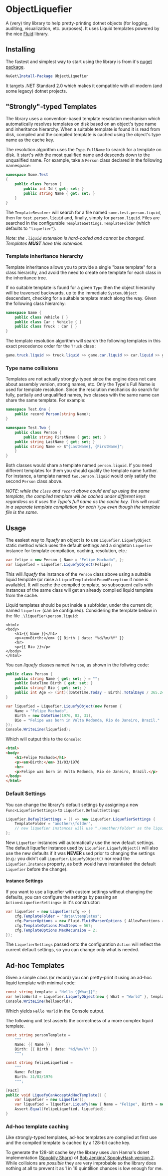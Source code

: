 # ObjectLiquefier

A (very) tiny library to help pretty-printing dotnet objects (for logging, auditing, visualization, etc. purposes). It uses Liquid templates powered by the nice [Fluid](https://github.com/sebastienros/fluid) library. 

## Installing

The fastest and simplest way to start using the library is from it's [nuget package](https://www.nuget.org/packages/ObjectLiquefier).
```powershell
NuGet\Install-Package ObjectLiquefier
```

It targets .NET Standard 2.0 which makes it compatible with all modern (and some legacy) dotnet projects.

## "Strongly"-typed Templates

The library uses a convention-based template resolution mechanism which automatically resolves templates on disk based on an object's type name and inheritance hierarchy. When a suitable template is found it is read from disk, compiled and the compiled template is cached using the object's type name as the cache key.

The resolution algorithm uses the `Type.FullName` to search for a template on disk. It start's with the most qualified name and descends down to the unqualified name. For example, take a `Person` class declared in the following namespace:

```csharp
namespace Some.Test
{
    public class Person {
        public int Id { get; set; } 
        public string Name { get; set; }
    }
}
```

The `TemplateResolver` will search for a file named `some.test.person.liquid`, then for `test.person.liquid` and, finally, simply for `person.liquid`. Files are searched in the configurable `TemplateSettings.TemplateFolder` (which defaults to `"liquefier"`). 

_Note: the `.liquid` extension is hard-coded and cannot be changed. Templates **MUST** have this extension._

### Template inheritance hierarchy

Template inheritance allows you to provide a single "base template" for a class hierarchy, and avoid the need to create one template for each class in the inheritance tree.  

If no suitable template is found for a given `Type` then the object hierarchy will be traversed backwards, up to the immediate `System.Object` descendant, checking for a suitable template match along the way. Given the following class hierarchy:

```csharp
namespace Game {
    public class Vehicle { }
    public class Car : Vehicle { }
    public class Truck : Car { }
}
```

The template resolution algorithm will search the following templates in this exact precedence order for the `Truck` class :

```csharp
game.truck.liquid >> truck.liquid >> game.car.liquid >> car.liquid >> game.vehicle.liquid >> vehicle.liquid
```

### Type name collisions

Templates are not actually strongly-typed since the engine does not care about assembly version, strong names, etc. Only the Type's Full Name is used for template resolution. Since the resolution mechanics do search for fully, partially and unqualified names, two classes with the same name can share the same template. For example:

```csharp
namespace Test.One {
    public record Person(string Name);
}
```
```csharp
namespace Test.Two {
    public class Person {
    	public string FirstName { get; set; }
	public string LastName { get; set; }
	public string Name => $"{LastName}, {FirstName}";
    }
}
```    

Both classes would share a template named `person.liquid`. If you need different templates for them you should qualify the template name further. For instance, a template named `two.person.liquid` would only satisfy the second `Person` class above.

_NOTE: while the `class` and `record` above could end up using the same template, the compiled template will be cached under different keys regardless as it uses the Type's full name as the cache key. This will result in a separate template compilation for each `Type` even though the template file is the same._

## Usage 

The easiest way to _liquefy_ an object is to use `Liquefier.LiquefyObject` static method which uses the default settings and a singleton `Liquefier` instance for template compilation, caching, resolution, etc.:

```csharp
var felipe = new Person { Name = "Felipe Machado", };
var liquefied = Liquefier.LiquefyObject(Felipe);

```

This will _liquefy_ the instance of the `Person` class above using a suitable liquid template (or raise a `LiquidTemplateNotFoundException` if none is available). It will cache the compiled template, so subsequent calls with instances of the same class will get an already compiled liquid template from the cache. 

Liquid templates should be put inside a subfolder, under the current dir, named `liquefier` (can be configured). Considering the template bellow in the file  `.\liquefier\person.liquid`:

```liquid
<html>
<body>
	<h1>{{ Name }}</h1>
	<p><em>Birth:</em> {{ Birth | date: "%d/%m/%Y" }}
	<hr>
	<p>{{ Bio }}</p>
</body>
</html>
```

You can _liquefy_ classes named `Person`, as shown in the follwing code:

```csharp
public class Person {
    public string Name { get; set; } = "";
    public DateTime Birth { get; set; }
    public string? Bio { get; set; }
    public int Age => (int)((DateTime.Today - Birth).TotalDays / 365.2425);
}

var liquefied = Liquefier.LiquefyObject(new Person {
    Name = "Felipe Machado",
    Birth = new DateTime(1976, 03, 31),
    Bio = "Felipe was born in Volta Redonda, Rio de Janeiro, Brazil."
});
Console.WriteLine(liquefied);
```

Which will output this to the `Console`:

```html
<html>
<body>
	<h1>Felipe Machado</h1>
	<p><em>Birth:</em> 31/03/1976
	<hr>
	<p>Felipe was born in Volta Redonda, Rio de Janeiro, Brazil.</p>
</body>
</html>
```

### Default Settings

You can change the library's default settings by assigning a new `Func<LiquefierSettings>` to `Liquefier.DefaultSettings`:

```csharp
Liquefier.DefaultSettings = () => new Liquefier.LiquefierSettings {
    TemplateFolder = "another\\folder",
    // new liquefier instances will use "./another/folder" as the liquid source template directory
};

```

New `Liquefier` instances will automatically use the new default settings. The default liquefier instance used by `Liquefier.LiquefyObject()` will also use the new defaults if it was **NEVER** used prior to changing the settings (e.g.: you didn't call `Liquefier.LiquefyObject()` nor read the `Liquefier.Instance` property, as both would have instantiated the default `Liquefier` before the change).

#### Instance Settings

If you want to use a liquefier with custom settings without changing the defaults, you can configure the settings by passing an `Action<LiquefierSettings>` in it's constructor:

```csharp
var liquefier = new Liquefier(cfg => {
    cfg.TemplateFolder = "data\\templates";
    cfg.ParserOptions = new Fluid.FluidParserOptions { AllowFunctions = false };
    cfg.TemplateOptions.MaxSteps = 567;
    cfg.TemplateOptions.MaxRecursion = 2;
});
```

The `LiquefierSettings` passed onto the configuration `Action` will reflect the current default settings, so you can change only what is needed.

## Ad-hoc Templates

Given a simple class (or record) you can pretty-print it using an ad-hoc liquid template with minimal code:
```csharp
const string template = "Hello {{What}}";
var helloWorld = Liquefier.LiquefyObject(new { What = "World" }, template);
Console.WriteLine(helloWorld);
```
Which yields `Hello World` in the Console output.

The following unit test asserts the correctness of a more complex liquid template.

```csharp
const string personTemplate =
    """
    Name: {{ Name }}
    Birth: {{ Birth | date: "%d/%m/%Y" }}
    """;

const string felipeLiquefied =
    """
    Name: Felipe
    Birth: 31/03/1976
    """;

[Fact]
public void LiquefyCanAcceptAdHocTemplate() {
    var liquefier = new Liquefier();
    var liquefied = liquefier.Liquefy(new { Name = "Felipe", Birth = new DateTime(1976, 03, 31) }, personTemplate);
    Assert.Equal(felipeLiquefied, liquefied);
}
```

### Ad-hoc template caching

Like strongly-typed templates, ad-hoc templates are compiled at first use and the compiled template is cached by a 128-bit cache key.

To generate the 128-bit cache key the library uses Jon Hanna's donet implementation ([Spookily Sharp](https://github.com/JonHanna/SpookilySharp/)) of [Bob Jenkins’ SpookyHash version 2](http://burtleburtle.net/bob/hash/spooky.html). While collisions are _possible_ they are very improbable so the library does nothing at all to prevent it as 1 in 16 quintillion chances is low enough for me.



